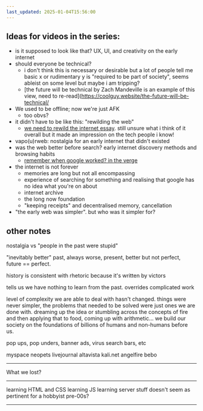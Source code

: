 ```yaml
---
last_updated: 2025-01-04T15:56:00
---
```

## Ideas for videos in the series:

- is it supposed to look like that? UX, UI, and creativity on the early internet
- should everyone be technical?
	- i don't think this is necessary or desirable but a lot of people tell me basic x or rudimentary y is "required to be part of society", seems ableist on some level but maybe i am tripping?
	- [the future will be technical by Zach Mandeville is an example of this view, need to re-read](https://coolguy.website/the-future-will-be-technical/
- We used to be offline; now we're just AFK
	- too obvs?
- it didn't have to be like this: "rewilding the web"
	- [we need to rewild the internet essay](https://www.noemamag.com/we-need-to-rewild-the-internet/). still unsure what i think of it overall but it made an impression on the tech people i know!
- vapo(u)rweb: nostalgia for an early internet that didn't existed
- was the web better before search? early internet discovery methods and browsing habits
	- [remember when google worked? in the verge](https://www.theverge.com/2023/5/12/23721323/ask-jeeves-remember-when-google-search-worked-ai)
- the internet is not forever
	- memories are long but not all encompassing
	- experience of searching for something and realising that google has no idea what you're on about
	- internet archive
	- the long now foundation
	- "keeping receipts" and decentralised memory, cancellation 
- "the early web was simpler".  but who was it simpler for?


## other notes

nostalgia vs "people in the past were stupid"

"inevitably better" past, always worse, present, better but not perfect, future == perfect.

history is consistent with rhetoric because it's written by victors

tells us we have nothing to learn from the past. overrides complicated work

level of complexity we are able to deal with hasn't changed. things were never simpler, the problems that needed to be solved were just ones we are done with. dreaming up the idea or stumbling across the concepts of fire and then applying that to food, coming up with arithmetic... we build our society on the foundations of billions of humans and non-humans before us.

pop ups, pop unders, banner ads, virus search bars, etc

myspace
neopets
livejournal
altavista
kali.net
angelfire
bebo

---

What we lost?

---

learning HTML and CSS
learning JS
learning server stuff doesn't seem as pertinent for a hobbyist pre-00s?

---





